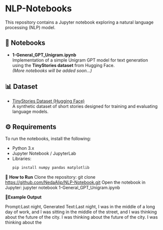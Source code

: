 # NLP-Notebooks

This repository contains a Jupyter notebook exploring a natural language processing (NLP) model.

## 📂 Notebooks
- **1-General_GPT_Unigram.ipynb**  
  Implementation of a simple Unigram GPT model for text generation using the **TinyStories dataset** from Hugging Face.  
  *(More notebooks will be added soon...)*

## 📊 Dataset
- [TinyStories Dataset (Hugging Face)](https://huggingface.co/datasets/roneneldan/TinyStories)  
  A synthetic dataset of short stories designed for training and evaluating language models.

## ⚙️ Requirements
To run the notebooks, install the following:
- Python 3.x
- Jupyter Notebook / JupyterLab
- Libraries:
  ```bash
  pip install numpy pandas matplotlib

🚀 **How to Run**
Clone the repository:  git clone https://github.com/NedaAlip/NLP-Notebook.git
Open the notebook in Jupyter: jupyter notebook 1-General_GPT_Unigram.ipynb

📝**Example Output**

Prompt:Last night,
Generated Text:Last night, I was in the middle of a long day of work, and I was sitting in the middle of the street, 
and I was thinking about the future of the city. I was thinking about the future of the city. 
I was thinking about the


